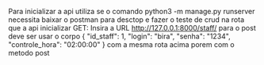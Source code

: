 Para inicializar a api utiliza se o comando python3 -m manage.py runserver
necessita baixar o postman para desctop e fazer o teste de crud na rota que a api inicializar
GET: Insira a URL http://127.0.0.1:8000/staff/ 
para o post deve ser usar o corpo 
{
  "id_staff": 1,
  "login": "bira",
  "senha": "1234",
  "controle_hora": "02:00:00"
}
com a mesma rota acima porem com o metodo post


